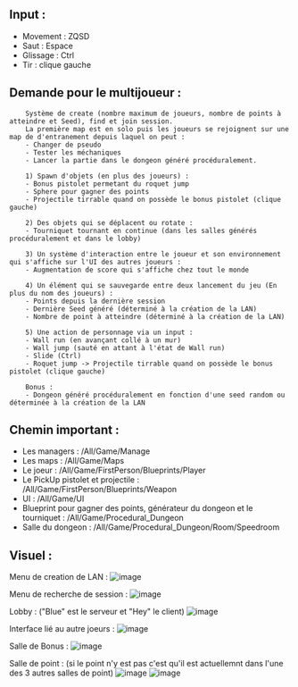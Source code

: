 Input :
 -
- Movement : ZQSD
- Saut : Espace
- Glissage : Ctrl
- Tir : clique gauche

Demande pour le multijoueur :
 -
        Système de create (nombre maximum de joueurs, nombre de points à atteindre et Seed), find et join session. 
        La première map est en solo puis les joueurs se rejoignent sur une map de d'entranement depuis laquel on peut :
        - Changer de pseudo
        - Tester les méchaniques 
        - Lancer la partie dans le dongeon généré procéduralement.
        
        1) Spawn d'objets (en plus des joueurs) :
        - Bonus pistolet permetant du roquet jump
        - Sphere pour gagner des points
        - Projectile tirrable quand on possède le bonus pistolet (clique gauche)
        
        2) Des objets qui se déplacent ou rotate :
        - Tourniquet tournant en continue (dans les salles générés procéduralement et dans le lobby)
        
        3) Un système d'interaction entre le joueur et son environnement qui s'affiche sur l'UI des autres joueurs :
        - Augmentation de score qui s'affiche chez tout le monde
        
        4) Un élément qui se sauvegarde entre deux lancement du jeu (En plus du nom des joueurs) :
        - Points depuis la dernière session
        - Dernière Seed généré (déterminé à la création de la LAN)
        - Nombre de point à atteindre (déterminé à la création de la LAN)
        
        5) Une action de personnage via un input :
        - Wall run (en avançant collé à un mur)
        - Wall jump (sauté en attant à l'état de Wall run)
        - Slide (Ctrl)
        - Roquet jump -> Projectile tirrable quand on possède le bonus pistolet (clique gauche)

        Bonus :
        - Dongeon généré procéduralement en fonction d'une seed random ou déterminée à la création de la LAN

Chemin important :
 -
 - Les managers : /All/Game/Manage
 - Les maps : /All/Game/Maps
 - Le joeur : /All/Game/FirstPerson/Blueprints/Player
 - Le PickUp pistolet et projectile : /All/Game/FirstPerson/Blueprints/Weapon
 - UI : /All/Game/UI
 - Blueprint pour gagner des points, générateur du dongeon et le tourniquet : /All/Game/Procedural_Dungeon
 - Salle du dongeon : /All/Game/Procedural_Dungeon/Room/Speedroom

Visuel :
 -
Menu de creation de LAN :
![image](https://github.com/user-attachments/assets/98c6b6a4-551e-4db0-8fc3-9ea1ba79ca5b)

Menu de recherche de session : 
![image](https://github.com/user-attachments/assets/a2738e4e-70cf-40a9-8e36-bc3720d5a16f)

Lobby : ("Blue" est le serveur et "Hey" le client)
![image](https://github.com/user-attachments/assets/2261449c-7ab3-4a78-95d7-4da1c02fc220)

Interface lié au autre joeurs :
![image](https://github.com/user-attachments/assets/07d648b8-8b23-4b62-8fc9-6e0f5e0ebb45)

Salle de Bonus :
![image](https://github.com/user-attachments/assets/ee494ad3-3a38-4129-b452-0074887ac52b)

Salle de point : (si le point n'y est pas c'est qu'il est actuellemnt dans l'une des 3 autres salles de point)
![image](https://github.com/user-attachments/assets/1929c16c-62da-436f-a765-40df0db92091) ![image](https://github.com/user-attachments/assets/f133e941-77e4-48dc-8062-76b21bf7fbe4)


